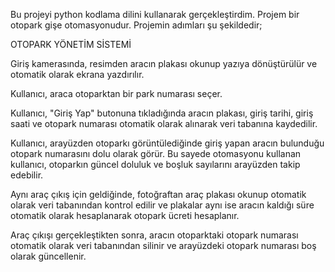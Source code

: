 Bu projeyi python kodlama dilini kullanarak gerçekleştirdim.
Projem bir otopark gişe otomasyonudur. Projemin adımları şu
şekildedir;

OTOPARK YÖNETİM SİSTEMİ

  Giriş kamerasında, resimden aracın plakası okunup yazıya
  dönüştürülür ve otomatik olarak ekrana yazdırılır.

  Kullanıcı, araca otoparktan bir park numarası seçer.

  Kullanıcı, "Giriş Yap" butonuna tıkladığında aracın plakası,
  giriş tarihi, giriş saati ve otopark numarası otomatik olarak
  alınarak veri tabanına kaydedilir.

  Kullanıcı, arayüzden otoparkı görüntülediğinde giriş yapan
  aracın bulunduğu otopark numarasını dolu olarak görür.
  Bu sayede otomasyonu kullanan kullanıcı, otoparkın
  güncel doluluk ve boşluk sayılarını arayüzden takip
  edebilir.
  
  Aynı araç çıkış için geldiğinde, fotoğraftan araç plakası
  okunup otomatik olarak veri tabanından kontrol edilir ve
  plakalar aynı ise aracın kaldığı süre otomatik olarak
  hesaplanarak otopark ücreti hesaplanır.
  
  Araç çıkışı gerçekleştikten sonra, aracın otoparktaki
  otopark numarası otomatik olarak veri tabanından silinir ve
  arayüzdeki otopark numarası boş olarak güncellenir.
